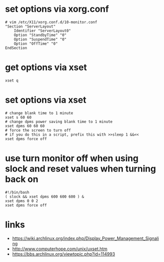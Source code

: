 # set options via xorg.conf

```
# vim /etc/X11/xorg.conf.d/10-monitor.conf
"Section "ServerLayout"
    Identifier "ServerLayout0"
    Option "StandbyTime" "0"
    Option "SuspendTime" "0"
    Option "OffTime" "0"
EndSection
```

# get options via xset

```
xset q
```

# set options via xset

```
# change blank time to 1 minute
xset s 60 60
# change dpms power saving blank time to 1 minute
xset dpms 60 60 60
# force the screen to turn off
# if you do this in a script, prefix this with >>sleep 1 &&<<
xset dpms force off
```

# use turn monitor off when using slock and reset values when turning back on

```
#!/bin/bash
( slock && xset dpms 600 600 600 ) & 
xset dpms 0 0 2 
xset dpms force off 
```

# links

* https://wiki.archlinux.org/index.php/Display_Power_Management_Signaling
* http://www.computerhope.com/unix/uxset.htm
* https://bbs.archlinux.org/viewtopic.php?id=114993
